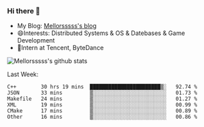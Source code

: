 ### Hi there 👋

- My Blog: [Mellorsssss's blog](https://mellorsssss.com/)
- 😄Interests: Distributed Systems & OS & Datebases & Game Development
- 🤔Intern at Tencent, ByteDance


![Mellorsssss's github stats](https://github-readme-stats.vercel.app/api?username=Mellorsssss&show_icons=true&theme=radical)

<!-- ![Top Langs](https://github-readme-stats.vercel.app/api/top-langs/?username=anuraghazra&hide=javascript,html,typescript,css,glsl) -->

<!--
**Mellorsssss/Mellorsssss** is a ✨ _special_ ✨ repository because its `README.md` (this file) appears on your GitHub profile.

Here are some ideas to get you started:

- 🔭 I’m currently working on ...
- 🌱 I’m currently learning ...
- 👯 I’m looking to collaborate on ...
- 🤔 I’m looking for help with ...
- 💬 Ask me about ...
- 📫 How to reach me: ...
- 😄 Pronouns: ...
- ⚡ Fun fact: ...
-->

Last Week:
<!--START_SECTION:waka-->

```text
C++        30 hrs 19 mins  ███████████████████████▒░   92.74 %
JSON       33 mins         ▒░░░░░░░░░░░░░░░░░░░░░░░░   01.73 %
Makefile   24 mins         ▒░░░░░░░░░░░░░░░░░░░░░░░░   01.27 %
XML        19 mins         ▒░░░░░░░░░░░░░░░░░░░░░░░░   00.99 %
CMake      17 mins         ▒░░░░░░░░░░░░░░░░░░░░░░░░   00.89 %
Other      16 mins         ▒░░░░░░░░░░░░░░░░░░░░░░░░   00.86 %
```

<!--END_SECTION:waka-->
